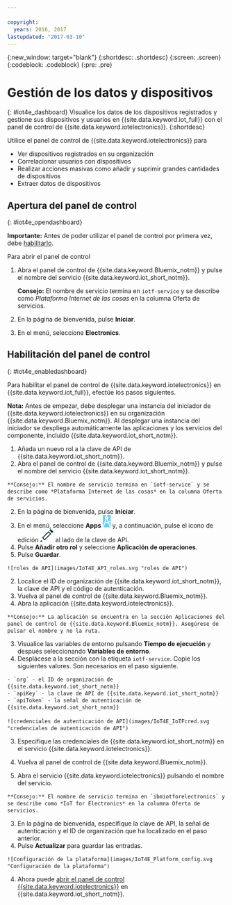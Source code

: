 ```yaml
---

copyright:
  years: 2016, 2017
lastupdated: "2017-03-10"
---
```


<!-- Common attributes used in the template are defined as follows: -->
{:new_window: target="blank"}
{:shortdesc: .shortdesc}
{:screen: .screen}
{:codeblock: .codeblock}
{:pre: .pre}

# Gestión de los datos y dispositivos
{: #iot4e_dashboard}
Visualice los datos de los dispositivos registrados y gestione sus dispositivos y usuarios en {{site.data.keyword.iot_full}} con el panel de control de {{site.data.keyword.iotelectronics}}.
{:shortdesc}

Utilice el panel de control de {{site.data.keyword.iotelectronics}} para
- Ver dispositivos registrados en su organización
- Correlacionar usuarios con dispositivos
- Realizar acciones masivas como añadir y suprimir grandes cantidades de dispositivos
- Extraer datos de dispositivos

## Apertura del panel de control
{: #iot4e_opendashboard}

**Importante:** Antes de poder utilizar el panel de control por primera vez, debe [habilitarlo](#iot4e_enabledashboard).

Para abrir el panel de control
1. Abra el panel de control de {{site.data.keyword.Bluemix_notm}} y pulse el nombre del servicio {{site.data.keyword.iot_short_notm}}.  

    **Consejo:** El nombre de servicio termina en `iotf-service` y se describe como *Plataforma Internet de las cosas* en la columna Oferta de servicios.
2. En la página de bienvenida, pulse **Iniciar**.
3. En el menú, seleccione **Electronics**.

## Habilitación del panel de control
{: #iot4e_enabledashboard}

Para habilitar el panel de control de {{site.data.keyword.iotelectronics}} en {{site.data.keyword.iot_full}}, efectúe los pasos siguientes. 

  **Nota:** Antes de empezar, debe desplegar una instancia del iniciador de {{site.data.keyword.iotelectronics}} en su organización {{site.data.keyword.Bluemix_notm}}. Al desplegar una instancia del iniciador se despliega automáticamente las aplicaciones y los servicios del componente, incluido {{site.data.keyword.iot_short_notm}}.

1. Añada un nuevo rol a la clave de API de {{site.data.keyword.iot_short_notm}}. 
  1. Abra el panel de control de {{site.data.keyword.Bluemix_notm}} y pulse el nombre del servicio {{site.data.keyword.iot_short_notm}}.  

    **Consejo:** El nombre de servicio termina en `iotf-service` y se describe como *Plataforma Internet de las cosas* en la columna Oferta de servicios.
  2. En la página de bienvenida, pulse **Iniciar**.
  3. En el menú, seleccione **Apps** ![icono de apps](images/IOT_Icons_apps2.svg "icono de apps") y, a continuación, pulse el icono de edición ![icono de edición](images/IOT_Icons_Edit_Active_50.svg "icono de edición") al lado de la clave de API. 
  4. Pulse **Añadir otro rol** y seleccione **Aplicación de operaciones**.
  5. Pulse **Guardar**.

    ![roles de API](images/IoT4E_API_roles.svg "roles de API")

2. Localice el ID de organización de {{site.data.keyword.iot_short_notm}}, la clave de API y el código de autenticación. 
  1. Vuelva al panel de control de {{site.data.keyword.Bluemix_notm}}.
  2. Abra la aplicación {{site.data.keyword.iotelectronics}}.

    **Consejo:** La aplicación se encuentra en la sección Aplicaciones del panel de control de {{site.data.keyword.Bluemix_notm}}. Asegúrese de pulsar el nombre y no la ruta.
  3. Visualice las variables de entorno pulsando **Tiempo de ejecución** y después seleccionando **Variables de entorno**.
  4. Desplácese a la sección con la etiqueta `iotf-service`. Copie los siguientes valores. Son necesarios en el paso siguiente. 

    - `org` - el ID de organización de {{site.data.keyword.iot_short_notm}}
    - `apiKey` - la clave de API de {{site.data.keyword.iot_short_notm}}
    - `apiToken` - la señal de autenticación de {{site.data.keyword.iot_short_notm}}  

    ![credenciales de autenticación de API](images/IoT4E_IoTFcred.svg "credenciales de autenticación de API")

3. Especifique las credenciales de {{site.data.keyword.iot_short_notm}} en el servicio {{site.data.keyword.iotelectronics}}.

  1. Vuelva al panel de control de {{site.data.keyword.Bluemix_notm}}.
  2. Abra el servicio {{site.data.keyword.iotelectronics}} pulsando el nombre del servicio. 

    **Consejo:** El nombre de servicio termina en `ibmiotforelectronics` y se describe como *IoT for Electronics* en la columna Oferta de servicios.
  3. En la página de bienvenida, especifique la clave de API, la señal de autenticación y el ID de organización que ha localizado en el paso anterior. 
  4. Pulse **Actualizar** para guardar las entradas. 

    ![Configuración de la plataforma](images/IoT4E_Platform_config.svg "Configuración de la plataforma")

4. Ahora puede [abrir el panel de control {{site.data.keyword.iotelectronics}}](#iot4e_opendashboard) en {{site.data.keyword.iot_short_notm}}.
